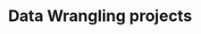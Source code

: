 ---
layout: posts
permalink: /data-wrangling/
title: "Data Wrangling projects"
author_profile: true
header:
  image: "/images/image1.jpg"

---